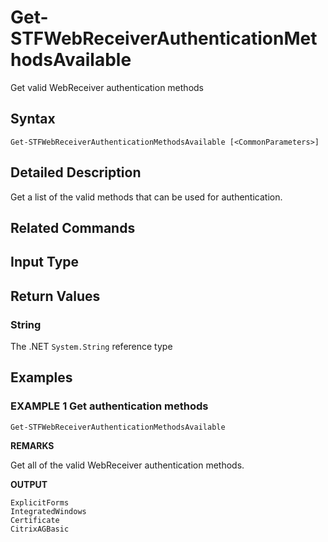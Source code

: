 ﻿# Get-STFWebReceiverAuthenticationMethodsAvailable

Get valid WebReceiver authentication methods

## Syntax

```
Get-STFWebReceiverAuthenticationMethodsAvailable [<CommonParameters>]
```

## Detailed Description

Get a list of the valid methods that can be used for authentication.

## Related Commands


## Input Type

### 



## Return Values

### String

The .NET `System.String` reference type

## Examples

### EXAMPLE 1 Get authentication methods

```
Get-STFWebReceiverAuthenticationMethodsAvailable
```

**REMARKS**

Get all of the valid WebReceiver authentication methods.

**OUTPUT**

```
ExplicitForms
IntegratedWindows
Certificate
CitrixAGBasic
```
